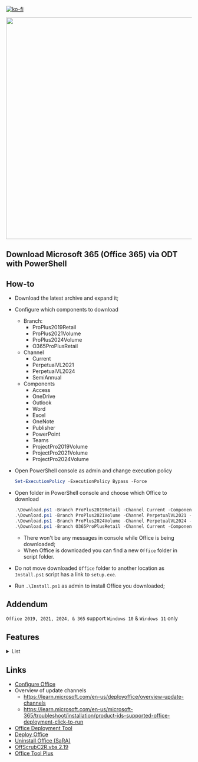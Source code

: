 [![ko-fi](https://www.ko-fi.com/img/githubbutton_sm.svg)](https://ko-fi.com/Q5Q51QUJC)

<img src="https://github.com/user-attachments/assets/2c4da2e2-6d5c-468b-b677-8b4fc3db8b7c" width='600'>

## Download Microsoft 365 (Office 365) via ODT with PowerShell 

## How-to

* Download the latest archive and expand it;
* Configure which components to download
  * Branch:
    * ProPlus2019Retail
    * ProPlus2021Volume
    * ProPlus2024Volume
    * O365ProPlusRetail
  * Channel
    * Current
    * PerpetualVL2021
    * PerpetualVL2024
    * SemiAnnual
  * Components
    * Access
    * OneDrive
    * Outlook
    * Word
    * Excel
    * OneNote
    * Publisher
    * PowerPoint
    * Teams
    * ProjectPro2019Volume
    * ProjectPro2021Volume
    * ProjectPro2024Volume

* Open PowerShell console as admin and change execution policy

  ```powershell
  Set-ExecutionPolicy -ExecutionPolicy Bypass -Force
  ```

* Open folder in PowerShell console and choose which Office to download

  ```powershell
  .\Download.ps1 -Branch ProPlus2019Retail -Channel Current -Components Word, Excel, PowerPoint
  .\Download.ps1 -Branch ProPlus2021Volume -Channel PerpetualVL2021 -Components Excel, Word
  .\Download.ps1 -Branch ProPlus2024Volume -Channel PerpetualVL2024 -Components Excel, OneDrive, PowerPoint, Word
  .\Download.ps1 -Branch O365ProPlusRetail -Channel Current -Components Excel, OneDrive, Outlook, PowerPoint, Teams, Word
  ```

  * There won't be any messages in console while Office is being downloaded;
  * When Office is downloaded you can find a new `Office` folder in script folder.
* Do not move downloaded `Office` folder to another location as `Install.ps1` script has a link to `setup.exe`.
* Run `.\Install.ps1` as admin to install Office you downloaded;

## Addendum

`Office 2019, 2021, 2024, & 365` support `Windows 10` & `Windows 11` only

## Features

<details>
  <summary>List</summary>

* General
* Remove diagnostics tracking scheduled tasks
* Do not send additional diagnostic and usage data to Microsoft
* Disable LinkedIn features in Office applications
* Turn off the cloud features
* Turn on Touch/Mouse Mode

* Word
  * Do not show the Start screen when application starts
  * Do not open e-mail attachments and other uneditable files in reading view
  * Disable Protected View for files originating from the Internet
  * Disable Protected View for files located in potentially unsafe locations
  * Disable Protected View for Outlook attachments
  * Show the ruler
  * Save AutoRecover information every 3 minutes
  * Enable the "Draw" tab
  * Enable the "Developer" tab
  * Remove Adobe Acrobat Pro DC COM Add-ins

* Excel
  * Do not show the Start screen when application starts
  * Disable Protected View for files originating from the Internet
  * Disable Protected View for files located in potentially unsafe locations
  * Disable Protected View for Outlook attachments
  * Save AutoRecover information every 3 minutes
  * Enable the "Draw" tab
  * Enable the "Developer" tab

</details>

## Links

* [Configure Office](https://config.office.com/deploymentsettings)
* Overview of update channels
  * <https://learn.microsoft.com/en-us/deployoffice/overview-update-channels>
  * <https://learn.microsoft.com/en-us/microsoft-365/troubleshoot/installation/product-ids-supported-office-deployment-click-to-run>
* [Office Deployment Tool](https://www.microsoft.com/en-us/download/details.aspx?id=49117)
* [Deploy Office](https://learn.microsoft.com/en-us/deployoffice/deployment-guide-microsoft-365-apps)
* [Uninstall Office (SaRA)](https://www.microsoft.com/en-us/download/details.aspx?id=103391)
* [OffScrubC2R.vbs 2.19](https://github.com/farag2/Office/tree/master/Office_Uninstall)
* [Office Tool Plus](https://github.com/YerongAI/Office-Tool)
